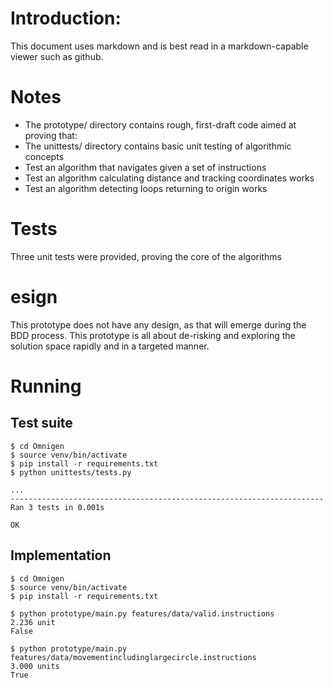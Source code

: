 # Introduction:

This document uses markdown and is best read in a markdown-capable viewer such as github.

# Notes
* The prototype/ directory contains rough, first-draft code aimed at proving that:
* The unittests/ directory contains basic unit testing of algorithmic concepts
* Test an algorithm that navigates given a set of instructions
* Test an algorithm calculating distance and tracking coordinates works
* Test an algorithm detecting loops returning to origin works
 
# Tests
Three unit tests were provided, proving the core of the algorithms

# esign
This prototype does not have any design, as that will emerge during the BDD process. This prototype is all about 
de-risking and exploring the solution space rapidly and in a targeted manner.
 
# Running
## Test suite
```
$ cd Omnigen
$ source venv/bin/activate
$ pip install -r requirements.txt
$ python unittests/tests.py

...
----------------------------------------------------------------------
Ran 3 tests in 0.001s

OK

```

## Implementation
```
$ cd Omnigen
$ source venv/bin/activate
$ pip install -r requirements.txt

$ python prototype/main.py features/data/valid.instructions
2.236 unit
False

$ python prototype/main.py features/data/movementincludinglargecircle.instructions
3.000 units
True
```

